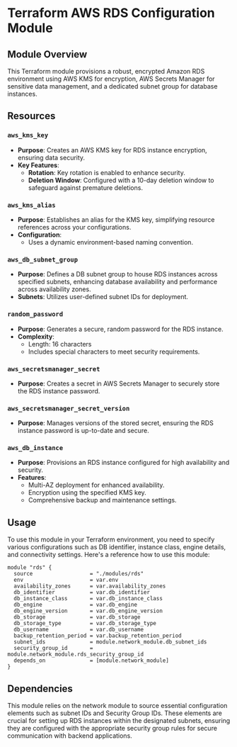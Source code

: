 # Terraform AWS RDS Configuration Module

## Module Overview

This Terraform module provisions a robust, encrypted Amazon RDS environment using AWS KMS for encryption, AWS Secrets Manager for sensitive data management, and a dedicated subnet group for database instances.

## Resources

### `aws_kms_key`
- **Purpose**: Creates an AWS KMS key for RDS instance encryption, ensuring data security.
- **Key Features**:
  - **Rotation**: Key rotation is enabled to enhance security.
  - **Deletion Window**: Configured with a 10-day deletion window to safeguard against premature deletions.

### `aws_kms_alias`
- **Purpose**: Establishes an alias for the KMS key, simplifying resource references across your configurations.
- **Configuration**:
  - Uses a dynamic environment-based naming convention.

### `aws_db_subnet_group`
- **Purpose**: Defines a DB subnet group to house RDS instances across specified subnets, enhancing database availability and performance across availability zones.
- **Subnets**: Utilizes user-defined subnet IDs for deployment.

### `random_password`
- **Purpose**: Generates a secure, random password for the RDS instance.
- **Complexity**:
  - Length: 16 characters
  - Includes special characters to meet security requirements.

### `aws_secretsmanager_secret`
- **Purpose**: Creates a secret in AWS Secrets Manager to securely store the RDS instance password.

### `aws_secretsmanager_secret_version`
- **Purpose**: Manages versions of the stored secret, ensuring the RDS instance password is up-to-date and secure.

### `aws_db_instance`
- **Purpose**: Provisions an RDS instance configured for high availability and security.
- **Features**:
  - Multi-AZ deployment for enhanced availability.
  - Encryption using the specified KMS key.
  - Comprehensive backup and maintenance settings.


## Usage

To use this module in your Terraform environment, you need to specify various configurations such as DB identifier, instance class, engine details, and connectivity settings. Here's a reference how to use this module:

```hcl
module "rds" {
  source                  = "./modules/rds"
  env                     = var.env
  availability_zones      = var.availability_zones
  db_identifier           = var.db_identifier
  db_instance_class       = var.db_instance_class
  db_engine               = var.db_engine
  db_engine_version       = var.db_engine_version
  db_storage              = var.db_storage
  db_storage_type         = var.db_storage_type
  db_username             = var.db_username
  backup_retention_period = var.backup_retention_period
  subnet_ids              = module.network_module.db_subnet_ids
  security_group_id       = module.network_module.rds_security_group_id
  depends_on              = [module.network_module]
}

```


## Dependencies

This module relies on the network module to source essential configuration elements such as subnet IDs and Security Group IDs. These elements are crucial for setting up RDS instances within the designated subnets, ensuring they are configured with the appropriate security group rules for secure communication with backend applications.


